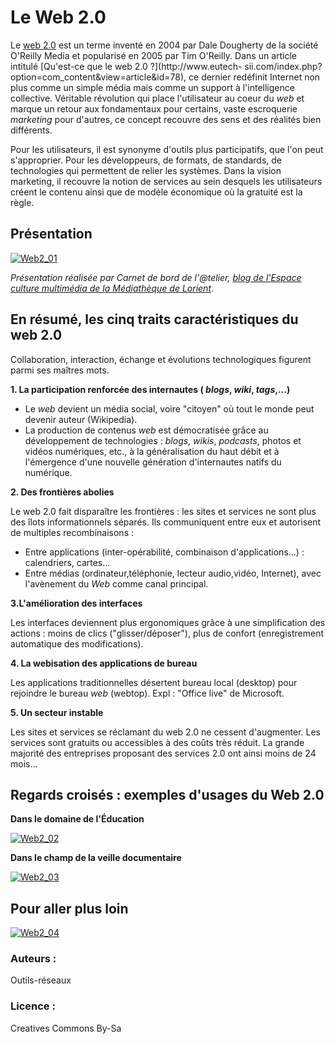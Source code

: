 # Le Web 2.0
Le [web 2.0](http://fr.wikipedia.org/w/index.php?title=Web_2.0&oldid=21325642) est un terme inventé en 2004 par Dale Dougherty de la société O'Reilly Media et popularisé en 2005 par Tim O'Reilly. Dans un article intitulé [Qu'est-ce que le web 2.0 ?](http://www.eutech- sii.com/index.php?option=com_content&view=article&id=78), ce dernier redéfinit Internet non plus comme un simple média mais comme un support à l'intelligence collective. Véritable révolution qui place l'utilisateur au coeur du *web* et marque un retour aux fondamentaux pour certains, vaste escroquerie *marketing* pour d'autres, ce concept recouvre des sens et des réalités bien différents.

Pour les utilisateurs, il est synonyme d'outils plus participatifs, que l'on peut s'approprier. Pour les développeurs, de formats, de standards, de technologies qui permettent de relier les systèmes. Dans la vision marketing, il recouvre la notion de services au sein desquels les utilisateurs créent le contenu ainsi que de modèle économique où la gratuité est la règle. 
## Présentation
[![Web2_01](https://framapic.org/mQNUXvW5lIiX/X3RhXu1303SQ)](http://www.slideshare.net/atelierlorient/formation-web-20)

*Présentation réalisée par Carnet de bord de l'@telier, [blog de l'Espace culture multimédia de la Médiathèque de Lorient](http://atelierlorient.wordpress.com/)*.
## En résumé, les cinq traits caractéristiques du web 2.0
Collaboration, interaction, échange et évolutions technologiques figurent parmi ses maîtres mots.

**1. La participation renforcée des internautes ( *blogs*, *wiki*, *tags*,...)**

* Le *web* devient un média social, voire "citoyen" où tout le monde peut devenir auteur (Wikipedia).
* La production de contenus *web* est démocratisée grâce au développement de technologies : *blogs*, *wikis*, *podcasts*, photos et vidéos numériques, etc., à la généralisation du haut débit et à l'émergence d'une nouvelle génération d'internautes natifs du numérique.

**2. Des frontières abolies** 

Le web 2.0 fait disparaître les frontières : les sites et services ne sont plus des îlots informationnels séparés. Ils communiquent entre eux et autorisent de multiples recombinaisons : 
* Entre applications (inter-opérabilité, combinaison d'applications...) : calendriers, cartes...
* Entre médias (ordinateur,téléphonie, lecteur audio,vidéo, Internet), avec l'avènement du *Web* comme canal principal.

**3.L'amélioration des interfaces**

Les interfaces deviennent plus ergonomiques grâce à une simplification des actions : moins de clics ("glisser/déposer"), plus de confort (enregistrement automatique des modifications).

**4. La webisation des applications de bureau**

Les applications traditionnelles désertent bureau local (desktop) pour rejoindre le bureau *web* (webtop). Expl : "Office live" de Microsoft.

**5. Un secteur instable**

Les sites et services se réclamant du web 2.0 ne cessent d'augmenter. Les services sont gratuits ou accessibles à des coûts très réduit. La grande majorité des entreprises proposant des services 2.0 ont ainsi moins de 24 mois...


## Regards croisés : exemples d'usages du Web 2.0
**Dans le domaine de l'Éducation**

[![Web2_02](https://framapic.org/VOJCDwOcrfxh/kQQq1PZM42Da)](https://www.youtube.com/watch?v=HUX3DActAic)

**Dans le champ de la veille documentaire**

[![Web2_03](https://framapic.org/9FQMbH0cknrc/tQyIiS6x1HG5)](http://www.dailymotion.com/video/xgmm8e_serge-courrier-quels-usages_tech)

## Pour aller plus loin
[![Web2_04](https://framapic.org/UGdEcmzDXA7A/neFWkcNGKWbd)](http://www.pearltrees.com/t/outils-reseaux-org/web-2-0/id4198969)


###  Auteurs :
Outils-réseaux
###  Licence : 
Creatives Commons By-Sa
